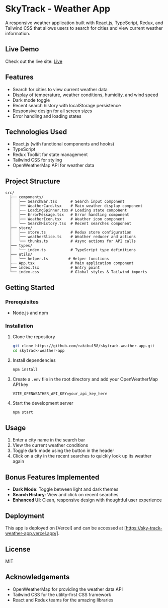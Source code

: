 # SkyTrack - Weather App

A responsive weather application built with React.js, TypeScript, Redux, and Tailwind CSS that allows users to search for cities and view current weather information.

## Live Demo

Check out the live site: [Live](https://sky-track-weather-app.vercel.app/)

## Features

- Search for cities to view current weather data
- Display of temperature, weather conditions, humidity, and wind speed
- Dark mode toggle
- Recent search history with localStorage persistence
- Responsive design for all screen sizes
- Error handling and loading states

## Technologies Used

- React.js (with functional components and hooks)
- TypeScript
- Redux Toolkit for state management
- Tailwind CSS for styling
- OpenWeatherMap API for weather data

## Project Structure

```
src/
  ├── components/
  │   ├── SearchBar.tsx      # Search input component
  │   ├── WeatherCard.tsx    # Main weather display component
  │   ├── LoadingSpinner.tsx # Loading state component
  │   ├── ErrorMessage.tsx   # Error handling component
  │   ├── WeatherIcon.tsx    # Weather icon component
  │   └── SearchHistory.tsx  # Recent searches component
  ├── store/
  │   ├── store.ts           # Redux store configuration
  │   ├── weatherSlice.ts    # Weather reducer and actions
  │   └── thunks.ts          # Async actions for API calls
  ├── types/
  │   └── index.ts           # TypeScript type definitions
  ├── utils/
  │   └── helper.ts         # Helper functions
  ├── App.tsx                # Main application component
  ├── index.tsx              # Entry point
  └── index.css              # Global styles & Tailwind imports
```

## Getting Started

### Prerequisites

- Node.js and npm

### Installation

1. Clone the repository

   ```bash
   git clone https://github.com/rakibul58/skytrack-weather-app.git
   cd skytrack-weather-app
   ```

2. Install dependencies

   ```bash
   npm install
   ```

3. Create a `.env` file in the root directory and add your OpenWeatherMap API key

   ```
   VITE_OPENWEATHER_API_KEY=your_api_key_here
   ```

4. Start the development server
   ```bash
   npm start
   ```

## Usage

1. Enter a city name in the search bar
2. View the current weather conditions
3. Toggle dark mode using the button in the header
4. Click on a city in the recent searches to quickly look up its weather again

## Bonus Features Implemented

- **Dark Mode**: Toggle between light and dark themes
- **Search History**: View and click on recent searches
- **Enhanced UI**: Clean, responsive design with thoughtful user experience

## Deployment

This app is deployed on [Vercel] and can be accessed at [https://sky-track-weather-app.vercel.app/].

## License

MIT

## Acknowledgements

- OpenWeatherMap for providing the weather data API
- Tailwind CSS for the utility-first CSS framework
- React and Redux teams for the amazing libraries
